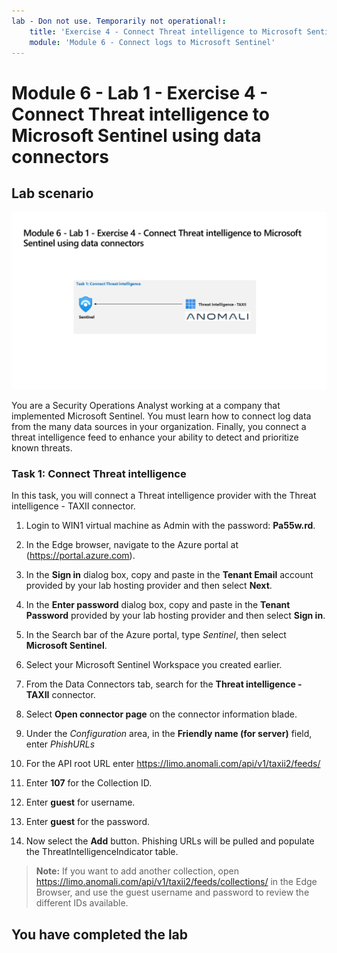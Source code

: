 ```yaml
---
lab - Don not use. Temporarily not operational!:
    title: 'Exercise 4 - Connect Threat intelligence to Microsoft Sentinel using data connectors'
    module: 'Module 6 - Connect logs to Microsoft Sentinel'
---
```


# Module 6 - Lab 1 - Exercise 4 - Connect Threat intelligence to Microsoft Sentinel using data connectors

## Lab scenario

![Lab overview.](../Media/SC-200-Lab_Diagrams_Mod6_L1_Ex4.png)

You are a Security Operations Analyst working at a company that implemented Microsoft Sentinel. You must learn how to connect log data from the many data sources in your organization. Finally, you connect a threat intelligence feed to enhance your ability to detect and prioritize known threats.

### Task 1: Connect Threat intelligence

In this task, you will connect a Threat intelligence provider with the Threat intelligence - TAXII connector.

1. Login to WIN1 virtual machine as Admin with the password: **Pa55w.rd**.  

1. In the Edge browser, navigate to the Azure portal at (<https://portal.azure.com>).

1. In the **Sign in** dialog box, copy and paste in the **Tenant Email** account provided by your lab hosting provider and then select **Next**.

1. In the **Enter password** dialog box, copy and paste in the **Tenant Password** provided by your lab hosting provider and then select **Sign in**.

1. In the Search bar of the Azure portal, type *Sentinel*, then select **Microsoft Sentinel**.

1. Select your Microsoft Sentinel Workspace you created earlier.

1. From the Data Connectors tab, search for the **Threat intelligence - TAXII** connector.

1. Select **Open connector page** on the connector information blade.

1. Under the *Configuration* area, in the **Friendly name (for server)** field, enter *PhishURLs*

1. For the API root URL enter <https://limo.anomali.com/api/v1/taxii2/feeds/>

1. Enter **107** for the Collection ID.

1. Enter **guest** for username.

1. Enter **guest** for the password.

1. Now select the **Add** button.  Phishing URLs will be pulled and populate the ThreatIntelligenceIndicator table.

>**Note:** If you want to add another collection, open <https://limo.anomali.com/api/v1/taxii2/feeds/collections/> in the Edge Browser, and use the guest username and password to review the different IDs available.

## You have completed the lab
